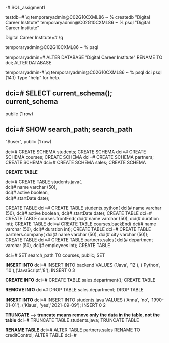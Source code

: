 -# SQL_assigment1


testdb=# \q
temporaryadmin@C02G10CXML86 ~ % createdb "Digital Career Institute"
temporaryadmin@C02G10CXML86 ~ % psql "Digital Career Institute" 


Digital Career Institute=# \q

temporaryadmin@C02G10CXML86 ~ % psql

temporaryadmin=# ALTER DATABASE "Digital Career Institute" RENAME TO dci;
ALTER DATABASE

temporaryadmin-# \q
temporaryadmin@C02G10CXML86 ~ % psql dci
psql (14.1)
Type "help" for help.

dci=# SELECT current_schema();
 current_schema 
----------------
 public
(1 row)

dci=# SHOW search_path;
   search_path   
-----------------
 "$user", public
(1 row)


dci=# CREATE SCHEMA students;
CREATE SCHEMA
dci=# CREATE SCHEMA courses;
CREATE SCHEMA
dci=# CREATE SCHEMA partners;
CREATE SCHEMA
dci=# CREATE SCHEMA sales;
CREATE SCHEMA

**CREATE TABLE**

dci=# CREATE TABLE students.java(. <br>
dci(# name varchar (50),   <br>
dci(# active boolean, <br>
dci(# startDate date);  <br>

CREATE TABLE
dci=# CREATE TABLE students.python(
dci(# name varchar (50),
dci(# active boolean,
dci(# startDate date);
CREATE TABLE
dci=# CREATE TABLE courses.frontEnd(
dci(# name varchar (50),
dci(# duration int);
CREATE TABLE
dci=# CREATE TABLE courses.backEnd(
dci(# name varchar (50),
dci(# duration int);
CREATE TABLE
dci=# CREATE TABLE partners.company(
dci(# name varchar (50),
dci(# city varchar (50));
CREATE TABLE
dci=# CREATE TABLE partners.sales(
dci(# department varchar (50),
dci(# employees int);
CREATE TABLE

dci=# SET search_path TO courses, public;
SET


**INSERT INTO**
dci=# INSERT INTO backend VALUES ('Java', '12'), ('Python', '10'),('JavaScript','8');
INSERT 0 3

**CREATE INFO**
dci=# CREATE TABLE sales.department();
CREATE TABLE

**REMOVE INfO**
dci=# DROP TABLE sales.department;
DROP TABLE

**INSERT INTO**
dci=# INSERT INTO students.java VALUES ('Anna', 'no', '1990-01-01'), ('Klaus', 'yes','2021-09-09');
INSERT 0 2

**TRUNCATE --> truncate means remove only the data in the table, not the table**
dci=# TRUNCATE TABLE students.java;
TRUNCATE TABLE

**RENAME TABLE**
dci=# ALTER TABLE partners.sales RENAME TO creditControl;
ALTER TABLE
dci=# 

